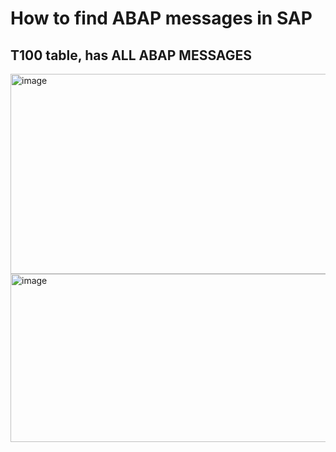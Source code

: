 # How to find ABAP messages in SAP
## T100 table, has ALL ABAP MESSAGES
<img width="689" height="320" alt="image" src="https://github.com/user-attachments/assets/6312df74-a81b-4733-8451-4d9565bcfbf9" />
<img width="908" height="269" alt="image" src="https://github.com/user-attachments/assets/4bc84933-f449-4b4c-b8cb-1ced6e723523" />
